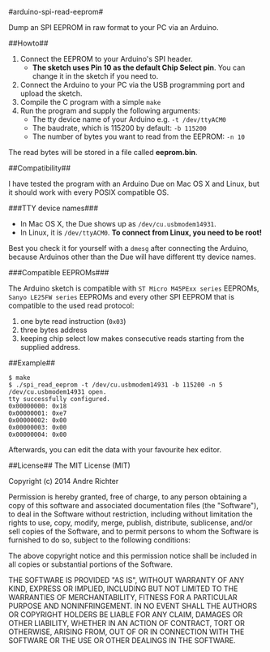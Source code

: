 #arduino-spi-read-eeprom#


Dump an SPI EEPROM in raw format to your PC via an Arduino.

##Howto##

1. Connect the EEPROM to your Arduino's SPI header.
    * __The sketch uses Pin 10 as the default Chip Select pin__. You can change it in the sketch if you need to.
2. Connect the Arduino to your PC via the USB programming port and upload the sketch.
3. Compile the C program with a simple `make`
4. Run the program and supply the following arguments:
    * The tty device name of your Arduino e.g. `-t /dev/ttyACM0`
    * The baudrate, which is 115200 by default: `-b 115200`
    * The number of bytes you want to read from the EEPROM: `-n 10`

The read bytes will be stored in a file called __eeprom.bin__.

##Compatibility##

I have tested the program with an Arduino Due on Mac OS X and Linux, but it should work with every POSIX compatible OS.

###TTY device names###

* In Mac OS X, the Due shows up as `/dev/cu.usbmodem14931`.
* In Linux, it is `/dev/ttyACM0`. __To connect from Linux, you need to be root!__

Best you check it for yourself with a `dmesg` after connecting the Arduino, because Arduinos other than the Due will have different tty device names.

###Compatible EEPROMs###

The Arduino sketch is compatible with `ST Micro M45PExx series` EEPROMs,
`Sanyo LE25FW series` EEPROMs and every other SPI EEPROM that is compatible to the used read protocol:

1. one byte read instruction (`0x03`)
2. three bytes address
3. keeping chip select low makes consecutive reads starting from the supplied address.

##Example##

    $ make
    $ ./spi_read_eeprom -t /dev/cu.usbmodem14931 -b 115200 -n 5
    /dev/cu.usbmodem14931 open.
    tty successfully configured.
    0x00000000: 0x18
    0x00000001: 0xe7
    0x00000002: 0x00
    0x00000003: 0x00
    0x00000004: 0x00

Afterwards, you can edit the data with your favourite hex editor.

##License##
The MIT License (MIT)

Copyright (c) 2014 Andre Richter

Permission is hereby granted, free of charge, to any person obtaining a copy
of this software and associated documentation files (the "Software"), to deal
in the Software without restriction, including without limitation the rights
to use, copy, modify, merge, publish, distribute, sublicense, and/or sell
copies of the Software, and to permit persons to whom the Software is
furnished to do so, subject to the following conditions:

The above copyright notice and this permission notice shall be included in all
copies or substantial portions of the Software.

THE SOFTWARE IS PROVIDED "AS IS", WITHOUT WARRANTY OF ANY KIND, EXPRESS OR
IMPLIED, INCLUDING BUT NOT LIMITED TO THE WARRANTIES OF MERCHANTABILITY,
FITNESS FOR A PARTICULAR PURPOSE AND NONINFRINGEMENT. IN NO EVENT SHALL THE
AUTHORS OR COPYRIGHT HOLDERS BE LIABLE FOR ANY CLAIM, DAMAGES OR OTHER
LIABILITY, WHETHER IN AN ACTION OF CONTRACT, TORT OR OTHERWISE, ARISING FROM,
OUT OF OR IN CONNECTION WITH THE SOFTWARE OR THE USE OR OTHER DEALINGS IN THE
SOFTWARE.
